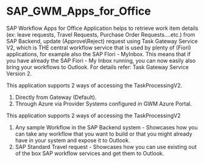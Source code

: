 ﻿# SAP_GWM_Apps_for_Office
SAP Workflow Apps for Office Application helps to retrieve work item details (ex: leave requests, Travel Requests, Purchase Order Requests….etc.) from SAP Backend, update (Approve\Reject) request using Task Gateway Service V2, which is THE central workflow service that is used by plenty of (Fiori) applications, for example also the SAP FIori - MyInbox.
This means that if you have already the SAP Fiori - My Inbox running, you can now easily also bring your workflows to Outlook. For details refer: Task Gateway Service Version 2.

This application supports 2 ways of accessing the TaskProcessingV2.
1. Directly from Gateway (Default).
2. Through Azure via Provider Systems configured in GWM Azure Portal.

This application supports 2 ways of accessing the TaskProcessingV2 
1. Any sample Workflow in the SAP Backend system - Showcases how you can take any workflow that you want to build or that you might already have in your system and expose it to Outlook.
2. SAP Standard Travel request - Showcases how you can use existing out of the box SAP workflow services and get them to Outlook.

